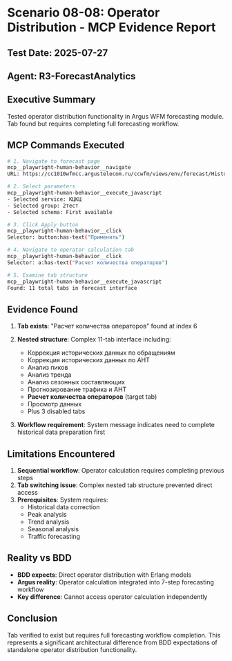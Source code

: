 # Scenario 08-08: Operator Distribution - MCP Evidence Report

## Test Date: 2025-07-27
## Agent: R3-ForecastAnalytics

## Executive Summary
Tested operator distribution functionality in Argus WFM forecasting module. Tab found but requires completing full forecasting workflow.

## MCP Commands Executed
```bash
# 1. Navigate to forecast page
mcp__playwright-human-behavior__navigate
URL: https://cc1010wfmcc.argustelecom.ru/ccwfm/views/env/forecast/HistoricalDataListView.xhtml

# 2. Select parameters
mcp__playwright-human-behavior__execute_javascript
- Selected service: КЦКЦ
- Selected group: 2тест
- Selected schema: First available

# 3. Click Apply button
mcp__playwright-human-behavior__click
Selector: button:has-text("Применить")

# 4. Navigate to operator calculation tab
mcp__playwright-human-behavior__click
Selector: a:has-text("Расчет количества операторов")

# 5. Examine tab structure
mcp__playwright-human-behavior__execute_javascript
Found: 11 total tabs in forecast interface
```

## Evidence Found
1. **Tab exists**: "Расчет количества операторов" found at index 6
2. **Nested structure**: Complex 11-tab interface including:
   - Коррекция исторических данных по обращениям
   - Коррекция исторических данных по АНТ  
   - Анализ пиков
   - Анализ тренда
   - Анализ сезонных составляющих
   - Прогнозирование трафика и АНТ
   - **Расчет количества операторов** (target tab)
   - Просмотр данных
   - Plus 3 disabled tabs

3. **Workflow requirement**: System message indicates need to complete historical data preparation first

## Limitations Encountered
1. **Sequential workflow**: Operator calculation requires completing previous steps
2. **Tab switching issue**: Complex nested tab structure prevented direct access
3. **Prerequisites**: System requires:
   - Historical data correction
   - Peak analysis
   - Trend analysis
   - Seasonal analysis
   - Traffic forecasting
   
## Reality vs BDD
- **BDD expects**: Direct operator distribution with Erlang models
- **Argus reality**: Operator calculation integrated into 7-step forecasting workflow
- **Key difference**: Cannot access operator calculation independently

## Conclusion
Tab verified to exist but requires full forecasting workflow completion. This represents a significant architectural difference from BDD expectations of standalone operator distribution functionality.